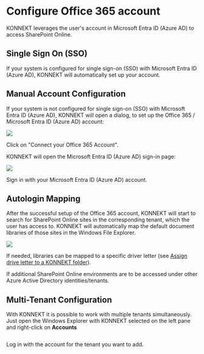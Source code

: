 # Configure Office 365 account

KONNEKT leverages the user's account in Microsoft Entra ID (Azure AD) to access SharePoint Online.

## Single Sign On (SSO)

If your system is configured for single sign-on (SSO) with Microsoft Entra ID (Azure AD), KONNEKT will automatically set up your account.

## Manual Account Configuration

If your system is not configured for single sign-on (SSO) with Microsoft Entra ID (Azure AD), KONNEKT will open a dialog, to set up the Office 365 / Microsoft Entra ID (Azure AD) account:

![](<../../.gitbook/assets/2022-08-02 15\_21\_56-Window.png>)

Click on "Connect your Office 365 Account".

KONNEKT will open the Microsoft Entra ID (Azure AD) sign-in page:

![](<../../.gitbook/assets/2022-08-02 15\_22\_32-Window.png>)

Sign in with your Microsoft Entra ID (Azure AD) account.

## Autologin Mapping

After the successful setup of the Office 365 account, KONNEKT will start to search for SharePoint Online sites in the corresponding tenant, which the user has access to. KONNEKT will automatically map the default document libraries of those sites in the Windows File Explorer.

![](<../../.gitbook/assets/2022-08-02 15\_24\_34-Window.png>)

If needed, libraries can be mapped to a specific driver letter (see [Assign drive letter to a KONNEKT folder](../configuration/mappings/assign-drive-letters.md)).

If additional SharePoint Online environments are to be accessed under other Azure Active Directory identities/tenants.

## Multi-Tenant Configuration

With KONNEKT it is possible to work with multiple tenants simultaneously. Just open the Windows Explorer with KONNEKT selected on the left pane and right-click on **Accounts**

<figure><img src="../../.gitbook/assets/aadaccount.png" alt=""><figcaption></figcaption></figure>

Log in with the account for the tenant you want to add.
